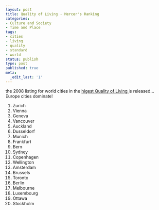 ```yaml
---
layout: post
title: Quality of Living - Mercer's Ranking
categories:
- Culture and Society
- Time and Place
tags:
- cities
- living
- quality
- standard
- world
status: publish
type: post
published: true
meta:
  _edit_last: '1'
---
```

the 2008 listing for world cities in the [higest Quality of Living ](http://www.mercer.com/referencecontent.htm?idContent=1307990)is released... Europe cities dominate!

1. Zurich
2. Vienna
3. Geneva
4. Vancouver
5. Auckland
6. Dusseldorf
7. Munich
8. Frankfurt
9. Bern
10. Sydney
11. Copenhagen
12. Wellington
13. Amsterdam
14. Brussels
15. Toronto
16. Berlin
17. Melbourne
18. Luxembourg
19. Ottawa
20. Stockholm
